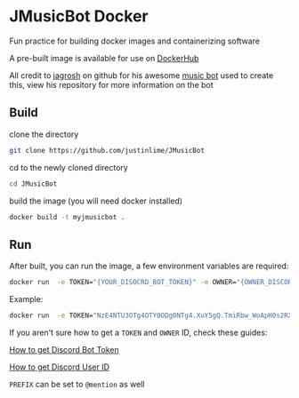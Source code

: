 # JMusicBot Docker
Fun practice for building docker images and containerizing software

A pre-built image is available for use on [DockerHub](https://hub.docker.com/r/justinlime/jmusicbot)

All credit to [jagrosh](https://github.com/jagrosh) on github 
for his awesome [music bot](https://github.com/jagrosh/MusicBot) used to create this, view his repository 
for more information on the bot


## Build
clone the directory
```bash
git clone https://github.com/justinlime/JMusicBot
```
cd to the newly cloned directory
```bash
cd JMusicBot
```
build the image (you will need docker installed)
```bash
docker build -t myjmusicbot .
```

## Run
After built, you can run the image, a few environment variables are required:
```bash
docker run  -e TOKEN="{YOUR_DISOCRD_BOT_TOKEN}" -e OWNER="{OWNER_DISCORD_USER_ID}" -e PREFIX="{PREFIX_FOR_COMMANDS}" myjmusicbot
```
Example:
```bash
docker run  -e TOKEN="NzE4NTU3OTg4OTY0ODg0NTg4.XuY5gQ.TmiRbw_WoApH0s2RXM-xHrpzxG8" -e OWNER="313417165581942745" -e PREFIX="!" myjmusicbot
```
If you aren't sure how to get a `TOKEN` and `OWNER` ID, check these guides:

[How to get Discord Bot Token](https://jmusicbot.com/getting-a-bot-token/)

[How to get Discord User ID](https://jmusicbot.com/finding-your-user-id/)

`PREFIX` can be set to `@mention` as well
